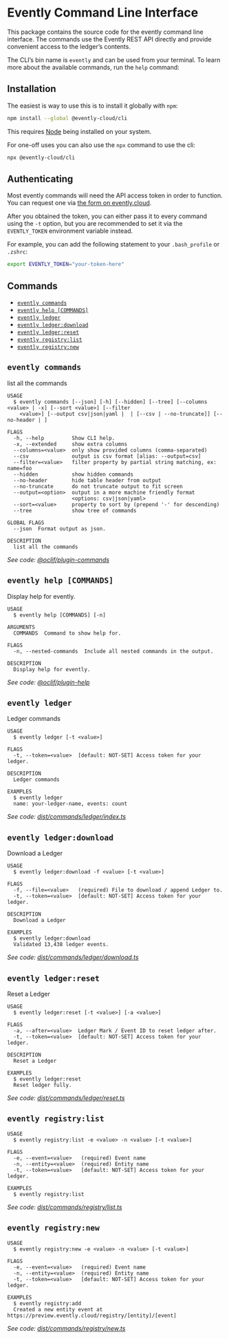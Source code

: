 Evently Command Line Interface
=================

This package contains the source code for the evently command line interface. The commands use the Evently REST API directly and provide convenient access to the ledger’s contents.

The CLI’s bin name is `evently` and can be used from your terminal. To learn more about the available commands, run the `help` command:

## Installation

The easiest is way to use this is to install it globally with `npm`:

```sh
npm install --global @evently-cloud/cli
```

This requires [Node](https://nodejs.org/en) being installed on your system.

For one-off uses you can also use the `npx` command to use the cli:

```sh
npx @evently-cloud/cli
```

## Authenticating

Most evently commands will need the API access token in order to function.
You can request one via [the form on evently.cloud](https://evently.cloud).

After you obtained the token, you can either pass it to every command using
the `-t` option, but you are recommended to set it via the `EVENTLY_TOKEN`
environment variable instead.

For example, you can add the following statement to your `.bash_profile` or `.zshrc`:

```sh
export EVENTLY_TOKEN="your-token-here"
```

## Commands
<!-- commands -->
* [`evently commands`](#evently-commands)
* [`evently help [COMMANDS]`](#evently-help-commands)
* [`evently ledger`](#evently-ledger)
* [`evently ledger:download`](#evently-ledgerdownload)
* [`evently ledger:reset`](#evently-ledgerreset)
* [`evently registry:list`](#evently-registrylist)
* [`evently registry:new`](#evently-registrynew)

## `evently commands`

list all the commands

```
USAGE
  $ evently commands [--json] [-h] [--hidden] [--tree] [--columns <value> | -x] [--sort <value>] [--filter
    <value>] [--output csv|json|yaml |  | [--csv | --no-truncate]] [--no-header | ]

FLAGS
  -h, --help         Show CLI help.
  -x, --extended     show extra columns
  --columns=<value>  only show provided columns (comma-separated)
  --csv              output is csv format [alias: --output=csv]
  --filter=<value>   filter property by partial string matching, ex: name=foo
  --hidden           show hidden commands
  --no-header        hide table header from output
  --no-truncate      do not truncate output to fit screen
  --output=<option>  output in a more machine friendly format
                     <options: csv|json|yaml>
  --sort=<value>     property to sort by (prepend '-' for descending)
  --tree             show tree of commands

GLOBAL FLAGS
  --json  Format output as json.

DESCRIPTION
  list all the commands
```

_See code: [@oclif/plugin-commands](https://github.com/oclif/plugin-commands/blob/v2.2.12/src/commands/commands.ts)_

## `evently help [COMMANDS]`

Display help for evently.

```
USAGE
  $ evently help [COMMANDS] [-n]

ARGUMENTS
  COMMANDS  Command to show help for.

FLAGS
  -n, --nested-commands  Include all nested commands in the output.

DESCRIPTION
  Display help for evently.
```

_See code: [@oclif/plugin-help](https://github.com/oclif/plugin-help/blob/v5.2.8/src/commands/help.ts)_

## `evently ledger`

Ledger commands

```
USAGE
  $ evently ledger [-t <value>]

FLAGS
  -t, --token=<value>  [default: NOT-SET] Access token for your ledger.

DESCRIPTION
  Ledger commands

EXAMPLES
  $ evently ledger
  name: your-ledger-name, events: count
```

_See code: [dist/commands/ledger/index.ts](https://github.com/evently-cloud/cli/blob/v0.1.0/dist/commands/ledger/index.ts)_

## `evently ledger:download`

Download a Ledger

```
USAGE
  $ evently ledger:download -f <value> [-t <value>]

FLAGS
  -f, --file=<value>   (required) File to download / append Ledger to.
  -t, --token=<value>  [default: NOT-SET] Access token for your ledger.

DESCRIPTION
  Download a Ledger

EXAMPLES
  $ evently ledger:download
  Validated 13,438 ledger events.
```

_See code: [dist/commands/ledger/download.ts](https://github.com/evently-cloud/cli/blob/v0.1.0/dist/commands/ledger/download.ts)_

## `evently ledger:reset`

Reset a Ledger

```
USAGE
  $ evently ledger:reset [-t <value>] [-a <value>]

FLAGS
  -a, --after=<value>  Ledger Mark / Event ID to reset ledger after.
  -t, --token=<value>  [default: NOT-SET] Access token for your ledger.

DESCRIPTION
  Reset a Ledger

EXAMPLES
  $ evently ledger:reset
  Reset ledger fully.
```

_See code: [dist/commands/ledger/reset.ts](https://github.com/evently-cloud/cli/blob/v0.1.0/dist/commands/ledger/reset.ts)_

## `evently registry:list`

```
USAGE
  $ evently registry:list -e <value> -n <value> [-t <value>]

FLAGS
  -e, --event=<value>   (required) Event name
  -n, --entity=<value>  (required) Entity name
  -t, --token=<value>   [default: NOT-SET] Access token for your ledger.

EXAMPLES
  $ evently registry:list
```

_See code: [dist/commands/registry/list.ts](https://github.com/evently-cloud/cli/blob/v0.1.0/dist/commands/registry/list.ts)_

## `evently registry:new`

```
USAGE
  $ evently registry:new -e <value> -n <value> [-t <value>]

FLAGS
  -e, --event=<value>   (required) Event name
  -n, --entity=<value>  (required) Entity name
  -t, --token=<value>   [default: NOT-SET] Access token for your ledger.

EXAMPLES
  $ evently registry:add 
  Created a new entity event at https://preview.evently.cloud/registry/[entity]/[event]
```

_See code: [dist/commands/registry/new.ts](https://github.com/evently-cloud/cli/blob/v0.1.0/dist/commands/registry/new.ts)_
<!-- commandsstop -->
